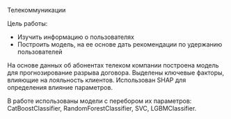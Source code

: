 Телекоммуникации

Цель работы:
- Изучить информацию о пользователях
- Построить модель, на ее основе дать рекомендации по удержанию пользователей


На основе данных об абонентах телеком компании построена модель для прогнозирование разрыва договора. Выделены ключевые факторы, влияющие на лояльность клиентов. Использован SHAP для определения влияние параметров.

В работе использованы модели с перебором их параметров: CatBoostClassifier, RandomForestClassifier, SVC, LGBMClassifier.
